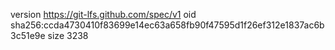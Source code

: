 version https://git-lfs.github.com/spec/v1
oid sha256:ccda4730410f83699e14ec63a658fb90f47595d1f26ef312e1837ac6b3c51e9e
size 3238
